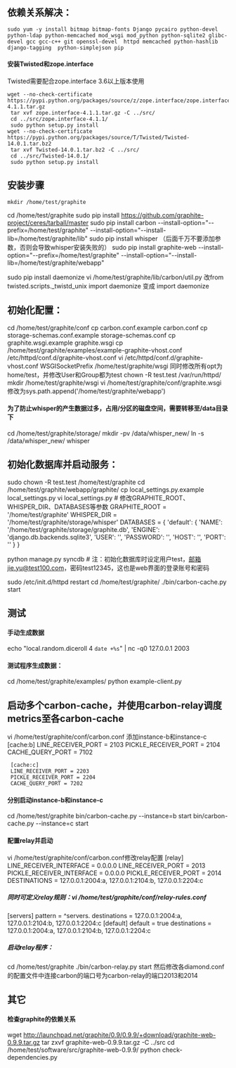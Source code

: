 ## 依赖关系解决：

    sudo yum -y install bitmap bitmap-fonts Django pycairo python-devel python-ldap python-memcached mod_wsgi mod_python python-sqlite2 glibc-devel gcc gcc-c++ git openssl-devel  httpd memcached python-hashlib django-tagging  python-simplejson pip

#### 安装Twisted和zope.interface

Twisted需要配合zope.interface 3.6以上版本使用

    wget --no-check-certificate https://pypi.python.org/packages/source/z/zope.interface/zope.interface-4.1.1.tar.gz
     tar xvf zope.interface-4.1.1.tar.gz -C ../src/
     cd ../src/zope.interface-4.1.1/
     sudo python setup.py install
    wget --no-check-certificate https://pypi.python.org/packages/source/T/Twisted/Twisted-14.0.1.tar.bz2
     tar xvf Twisted-14.0.1.tar.bz2 -C ../src/
     cd ../src/Twisted-14.0.1/
     sudo python setup.py install

## 安装步骤

    mkdir /home/test/graphite
cd /home/test/graphite
sudo pip install https://github.com/graphite-project/ceres/tarball/master
sudo pip install carbon --install-option="--prefix=/home/test/graphite" --install-option="--install-lib=/home/test/graphite/lib"
sudo pip install whisper （后面千万不要添加参数，否则会导致whisper安装失败的）
sudo pip install graphite-web --install-option="--prefix=/home/test/graphite" --install-option="--install-lib=/home/test/graphite/webapp"

sudo pip install daemonize
vi /home/test/graphite/lib/carbon/util.py
     改from twisted.scripts._twistd_unix import daemonize 变成 import daemonize

## 初始化配置：

cd /home/test/graphite/conf
cp carbon.conf.example carbon.conf
cp storage-schemas.conf.example storage-schemas.conf
cp graphite.wsgi.example graphite.wsgi
cp /home/test/graphite/examples/example-graphite-vhost.conf /etc/httpd/conf.d/graphite-vhost.conf
vi  /etc/httpd/conf.d/graphite-vhost.conf
     WSGISocketPrefix /home/test/graphite/wsgi
     同时修改所有opt为home/test，并修改User和Group都为test
chown -R test.test /var/run/httpd/
mkdir /home/test/graphite/wsgi
vi /home/test/graphite/conf/graphite.wsgi
     修改为sys.path.append('/home/test/graphite/webapp')

#### 为了防止whisper的产生数据过多，占用/分区的磁盘空间，需要转移至/data目录下

cd /home/test/graphite/storage/
mkdir -pv /data/whisper_new/
ln -s /data/whisper_new/  whisper

## 初始化数据库并启动服务：

sudo chown -R test.test /home/test/graphite
cd /home/test/graphite/webapp/graphite/
cp local_settings.py.example local_settings.py
vi local_settings.py
     # 修改GRAPHITE_ROOT、WHISPER_DIR、DATABASES等参数
     GRAPHITE_ROOT = '/home/test/graphite'
     WHISPER_DIR = '/home/test/graphite/storage/whisper'
     DATABASES = {
        'default': {
            'NAME': '/home/test/graphite/storage/graphite.db',
            'ENGINE': 'django.db.backends.sqlite3',
            'USER': '',
            'PASSWORD': '',
            'HOST': '',
            'PORT': ''
        }
    }

python manage.py syncdb # 注：初始化数据库时设定用户test，邮箱jie.yu@test100.com，密码test12345，这也是web界面的登录账号和密码

sudo /etc/init.d/httpd restart
cd /home/test/graphite/
./bin/carbon-cache.py start


## 测试

#### 手动生成数据
echo "local.random.diceroll 4 `date +%s`" | nc -q0 127.0.0.1 2003

#### 测试程序生成数据：
cd /home/test/graphite/examples/
python example-client.py


## 启动多个carbon-cache，并使用carbon-relay调度metrics至各carbon-cache

vi /home/test/graphite/conf/carbon.conf
     添加instance-b和instance-c
     [cache:b]
     LINE_RECEIVER_PORT = 2103
     PICKLE_RECEIVER_PORT = 2104
     CACHE_QUERY_PORT = 7102

     [cache:c]
     LINE_RECEIVER_PORT = 2203
     PICKLE_RECEIVER_PORT = 2204
     CACHE_QUERY_PORT = 7202
#### 分别启动instance-b和instance-c

cd /home/test/graphite
bin/carbon-cache.py --instance=b start
bin/carbon-cache.py --instance=c start

#### 配置relay并启动

vi /home/test/graphite/conf/carbon.conf修改relay配置
[relay]
LINE_RECEIVER_INTERFACE = 0.0.0.0
LINE_RECEIVER_PORT = 2013
PICKLE_RECEIVER_INTERFACE = 0.0.0.0
PICKLE_RECEIVER_PORT = 2014
DESTINATIONS = 127.0.0.1:2004:a, 127.0.0.1:2104:b, 127.0.0.1:2204:c

##### 同时可定义relay规则：vi /home/test/graphite/conf/relay-rules.conf

[servers]
pattern = ^servers\.
destinations = 127.0.0.1:2004:a, 127.0.0.1:2104:b, 127.0.0.1:2204:c
[default]
default = true
destinations = 127.0.0.1:2004:a, 127.0.0.1:2104:b, 127.0.0.1:2204:c

##### 启动relay程序：

cd /home/test/graphite
./bin/carbon-relay.py start
然后修改各diamond.conf的配置文件中连接carbon的端口号为carbon-relay的端口2013和2014

## 其它

#### 检查graphite的依赖关系

wget http://launchpad.net/graphite/0.9/0.9.9/+download/graphite-web-0.9.9.tar.gz
tar zxvf graphite-web-0.9.9.tar.gz -C ../src
cd /home/test/software/src/graphite-web-0.9.9/
python check-dependencies.py
